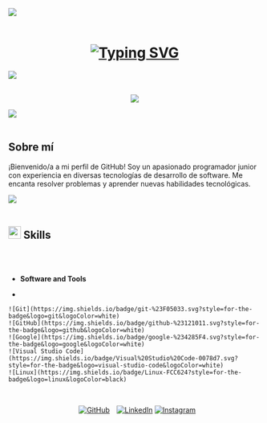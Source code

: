 <img src="https://user-images.githubusercontent.com/73097560/115834477-dbab4500-a447-11eb-908a-139a6edaec5c.gif"><br><br>

<h1 align = "center">
<a href="https://github.com/Chilaqui"><img src="https://readme-typing-svg.demolab.com?font=Fira+Code&size=75&duration=1400&pause=500&color=FFFF00&background=000000EE&center=true&multiline=true&width=1920&height=384&lines=;Hello+there+!;+I'm+Héctor+Rodríguez+;Welcome+to+my+GitHub+profile" alt="Typing SVG" /></a>
</h1>

<img src="https://user-images.githubusercontent.com/73097560/115834477-dbab4500-a447-11eb-908a-139a6edaec5c.gif"><br><br>

<p align="center">
  <a href="https://github.com/DenverCoder1/readme-typing-svg"><img src="https://readme-typing-svg.herokuapp.com?font=Time+New+Roman&color=cyan&size=25&center=true&vCenter=true&width=600&height=100&lines=Welcome+to+the+world+of+the+coding++&hearts;++;This+repository+is+my+creative+space;Computer+Science+Student;Active+Learner/Researcher,;Love+to+learn+new+stuffs"></a>
</p>

<img src="https://user-images.githubusercontent.com/73097560/115834477-dbab4500-a447-11eb-908a-139a6edaec5c.gif"><br><br>

<h2>Sobre mí</h2>
<p>¡Bienvenido/a a mi perfil de GitHub! Soy un apasionado programador junior con experiencia en diversas tecnologías de desarrollo de software. Me encanta resolver problemas y aprender nuevas habilidades tecnológicas.</p>

<img src="https://user-images.githubusercontent.com/73097560/115834477-dbab4500-a447-11eb-908a-139a6edaec5c.gif"><br><br>

## <img src="https://media2.giphy.com/media/QssGEmpkyEOhBCb7e1/giphy.gif?cid=ecf05e47a0n3gi1bfqntqmob8g9aid1oyj2wr3ds3mg700bl&rid=giphy.gif" width ="25"><b> Skills</b>
<br>

<br>

- **Software and Tools**
+

    ![Git](https://img.shields.io/badge/git-%23F05033.svg?style=for-the-badge&logo=git&logoColor=white)
    ![GitHub](https://img.shields.io/badge/github-%23121011.svg?style=for-the-badge&logo=github&logoColor=white)
    ![Google](https://img.shields.io/badge/google-%234285F4.svg?style=for-the-badge&logo=google&logoColor=white)
    ![Visual Studio Code](https://img.shields.io/badge/Visual%20Studio%20Code-0078d7.svg?style=for-the-badge&logo=visual-studio-code&logoColor=white)
    ![Linux](https://img.shields.io/badge/Linux-FCC624?style=for-the-badge&logo=linux&logoColor=black) 
<br>

<p align="center">
    <a href="https://github.com/Chilaqui"style="display:inline-block; margin: 0 10px;"><img src="https://img.shields.io/badge/GitHub-Perfil-brightgreen?style=flat&logo=github&logoColor=white" alt="GitHub"></a>
    <a href="https://www.linkedin.com/in/hector-luis-rodriguez-gonzaga-23238b276?utm_source=share&utm_campaign=share_via&utm_content=profile&utm_medium=android_app"><img src="https://img.shields.io/badge/LinkedIn-Perfil-blue?style=flat&logo=linkedin&logoColor=white" alt="LinkedIn"></a>
    <a href="https://www.instagram.com/hectorluigi18?igsh=eXhmZHh4ZTB2aGp1"><img src="https://img.shields.io/badge/Instagram-Perfil-orange?style=flat&logo=instagram&logoColor=white" alt="Instagram"></a>
</p>


